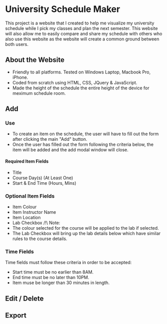 # University Schedule Maker

This project is a website that I created to help me visualize my university schedule while I pick my classes and plan the next semester. This website will also allow me to easily compare and share my schedule with others who also use this website as the website will create a common ground between both users.

## About the Website
- Friendly to all platforms. Tested on Windows Laptop, Macbook Pro, iPhone.
- Coded from scratch using HTML, CSS, JQuery & JavaScript.
- Made the height of the schedule the entire height of the device for meximum schedule room.

## Add
### Use
- To create an item on the schedule, the user will have to fill out the form after clicking the main "Add" button.
- Once the user has filled out the form following the criteria below, the item will be added and the add modal window will close.

#### Required Item Fields
- Title
- Course Day(s) (At Least One)
- Start & End Time (Hours, Mins)

### Optional Item Fields
- Item Colour
- Item Instructor Name
- Item Location
- Lab Checkbox
/!\ Note:
- The colour selected for the course will be applied to the lab if selected.
- The Lab Checkbox will bring up the lab details below which have similar rules to the course details.

### Time Fields
Time fields must follow these criteria in order to be accepted:
- Start time must be no earlier than 8AM.
- End time must be no later than 10PM.
- Item muse be longer than 30 minutes in length.

## Edit / Delete

## Export

